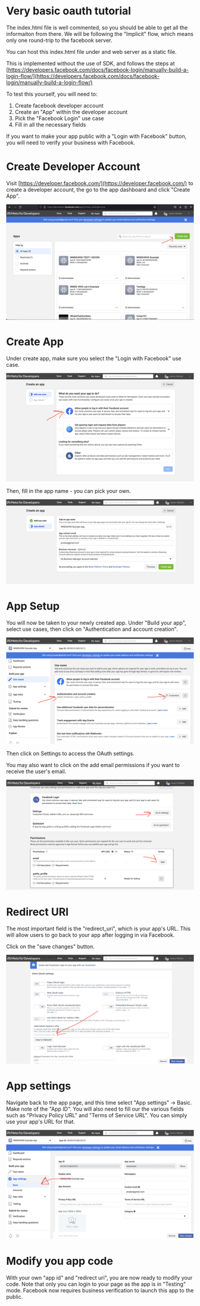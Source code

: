 # Very basic oauth tutorial

The index.html file is well commented, so you should be able to get all the
informaiton from there.  We will be following the "Implicit" flow, which
means only one round-trip to the facebook server.

You can host this index.html file under and web server as a static file.

This is implemented without the use of SDK, and follows the steps at
[https://developers.facebook.com/docs/facebook-login/manually-build-a-login-flow/](https://developers.facebook.com/docs/facebook-login/manually-build-a-login-flow/)

To test this yourself, you will need to:

 1. Create facebook developer account
 1. Create an "App" within the developer account
 1. Pick the "Facebook Login" use case
 1. Fill in all the necessary fields

If you want to make your app public with a "Login with Facebook" button, you will
need to verify your business with Facebook.

# Create Developer Account

Visit [https://developer.facebook.com/](https://developer.facebook.com/) to create a
developer account, the go to the app dashboard and click "Create App".

![Create App](create-app.png)


# Create App

Under create app, make sure you select the "Login with Facebook" use case.

![Use Case](use-case.png)

Then, fill in the app name - you can pick your own.

![App Name](app-name.png)

# App Setup

You will now be taken to your newly created app.  Under "Build your app", select
use cases, then click on "Authentication and account creation".

![Authentication](authentication.png)

Then click on Settings to access the OAuth settings.

You may also want to click on the add email permissions if you want to receive
the user's email.

![Settings](settings.png)

# Redirect URI

The most important field is the "redirect_uri", which is your app's URL.  This will
allow users to go back to your app after logging in via Facebook.

Click on the "save changes" button.

![Redirect URI](redirect-uri.png)

# App settings

Navigate back to the app page, and this time select "App settings" -> Basic.  Make
note of the "App ID".  You will also need to fill our the various fields such as
"Privacy Policy URL" and "Terms of Service URL".  You can simply use your app's
URL for that.

![App Settings](app-settings-basic.png)

# Modify you app code

With your own "app id" and "redirect uri", you are now ready to modify your code.  Note
that only you can login to your page as the app is in "Testing" mode.  Facebook now requires
business verification to launch this app to the public.

